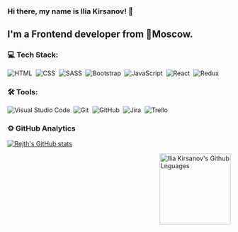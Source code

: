 ### Hi there, my name is **Ilia Kirsanov**! 👋
## I'm a Frontend developer from 📍Moscow.

### 💻 Tech Stack:

![HTML](https://img.shields.io/badge/-HTML-333333?style=flat&logo=HTML5&logoColor=E34F26)&nbsp;
![CSS](https://img.shields.io/badge/-CSS-333333?style=flat&logo=CSS3&logoColor=1572B6)&nbsp;
![SASS](https://img.shields.io/badge/-SASS-333333?style=flat&logo=SASS)&nbsp;
![Bootstrap](https://img.shields.io/badge/-Bootstrap-333333?style=flat&logo=bootstrap&logoColor=563D7C)&nbsp;
![JavaScript](https://img.shields.io/badge/-JavaScript-333333?style=flat&logo=javascript)&nbsp;
![React](https://img.shields.io/badge/-React-333333?style=flat&logo=react)&nbsp;
![Redux](https://img.shields.io/badge/-Redux-333333?style=flat&logo=redux)&nbsp;
<br />
### 🛠 Tools:

![Visual Studio Code](https://img.shields.io/badge/-Visual%20Studio%20Code-333333?style=flat&logo=visual-studio-code&logoColor=007ACC)&nbsp;
![Git](https://img.shields.io/badge/-Git-333333?style=flat&logo=git)&nbsp;
![GitHub](https://img.shields.io/badge/-GitHub-333333?style=flat&logo=github)&nbsp;
![Jira](https://img.shields.io/badge/-Jira-333333?style=flat&logo=jira-software&logoColor=0052CC)&nbsp;
![Trello](https://img.shields.io/badge/-Trello-333333?style=flat&logo=Trello&logoColor=0079BF)&nbsp;
<br />
### ⚙️ GitHub Analytics


[![Rejth's GitHub stats](https://github-readme-stats.vercel.app/api?username=rejth)](https://github.com/anuraghazra/github-readme-stats)

<img height="160em" align="right" alt="Ilia Kirsanov's Github Lnguages" src="https://github-readme-stats-eight-theta.vercel.app/api/top-langs/?username=rejth&theme=radical&layout=compact" />
